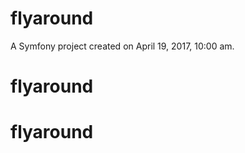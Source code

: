 flyaround
=========

A Symfony project created on April 19, 2017, 10:00 am.
# flyaround
# flyaround
